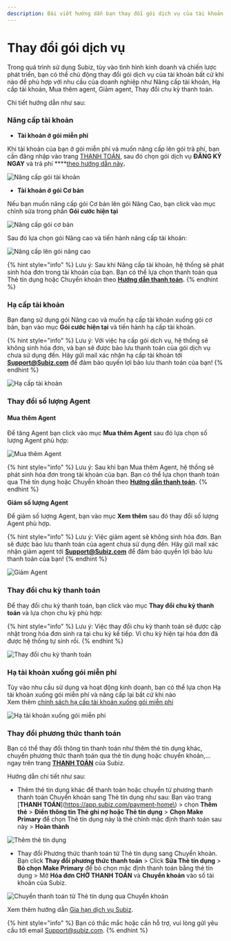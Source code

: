 ```yaml
---
description: Bài viết hướng dẫn bạn thay đổi gói dịch vụ của tài khoản Subiz.
---
```


# Thay đổi gói dịch vụ

Trong quá trình sử dụng Subiz, tùy vào tình hình kinh doanh và chiến lược phát triển, bạn có thể chủ động thay đổi gói dịch vụ của tài khoản bất cứ khi nào để phù hợp với nhu cầu của doanh nghiệp như Nâng cấp tài khoản, Hạ cấp tài khoản, Mua thêm agent, Giảm agent, Thay đổi chu kỳ thanh toán.

Chi tiết hướng dẫn như sau:

### Nâng cấp tài khoản

* **Tài khoản ở gói miễn phí**

Khi tài khoản của bạn ở gói miễn phí và muốn nâng cấp lên gói trả phí, bạn cần đăng nhập vào trang [THANH TOÁN](https://app.subiz.com/payment-home), sau đó chọn gói dịch vụ **ĐĂNG KÝ NGAY** và trả phí ****[theo hướng dẫn này](https://help.subiz.com/thanh-toan/tra-phi-dich-vu-subiz)**.**

![N&#xE2;ng c&#x1EA5;p g&#xF3;i t&#xE0;i kho&#x1EA3;n](../.gitbook/assets/nang-cap-goi-tai-khoan.png)

* **Tài khoản ở gói Cơ bản**

Nếu bạn muốn nâng cấp gói Cơ bản lên gói Nâng Cao,  bạn click vào mục chỉnh sửa trong phần **Gói cước hiện tại**

![N&#xE2;ng c&#x1EA5;p g&#xF3;i c&#x1A1; b&#x1EA3;n](../.gitbook/assets/nang-cap-goi-co-ban.png)

Sau đó lựa chọn gói Nâng cao và tiến hành nâng cấp tài khoản:

![N&#xE2;ng c&#x1EA5;p l&#xEA;n g&#xF3;i n&#xE2;ng cao](../.gitbook/assets/nang-cap-len-goi-nang-cao.png)

{% hint style="info" %}
Lưu ý: Sau khi Nâng cấp tài khoản, hệ thống sẽ phát sinh hóa đơn trong tài khoản của bạn. Bạn có thể lựa chọn thanh toán qua Thẻ tín dụng hoặc Chuyển khoản theo [**Hướng dẫn thanh toán**](https://help.subiz.com/thanh-toan/tra-phi-dich-vu-subiz)**.**
{% endhint %}

### Hạ cấp tài khoản

Bạn đang sử dụng gói Nâng cao và muốn hạ cấp tài khoản xuống gói cơ bản, bạn vào mục **Gói cước hiện tại** và tiến hành hạ cấp tài khoản.

{% hint style="info" %}
 Lưu ý: Với việc hạ cấp gói dịch vụ, hệ thống sẽ không sinh hóa đơn, và bạn sẽ được bảo lưu thanh toán của gói dịch vụ chưa sử dụng đến. Hãy gửi mail xác nhận hạ cấp tài khoản tới **Support@Subiz.com** để đảm bảo quyền lợi bảo lưu thanh toán của bạn!
{% endhint %}

![H&#x1EA1; c&#x1EA5;p t&#xE0;i kho&#x1EA3;n](../.gitbook/assets/ha-tai-khoan%20%281%29.png)

### Thay đổi số lượng Agent

#### Mua thêm Agent

Để tăng Agent bạn click vào mục **Mua thêm Agent** sau đó lựa chọn số lượng Agent phù hợp:

![Mua th&#xEA;m Agent](../.gitbook/assets/mua-them-agents%20%281%29.png)

{% hint style="info" %}
Lưu ý: Sau khi bạn Mua thêm Agent, hệ thống sẽ phát sinh hóa đơn trong tài khoản của bạn. Bạn có thể lựa chọn thanh toán qua Thẻ tín dụng hoặc Chuyển khoản theo [**Hướng dẫn thanh toán**](https://help.subiz.com/thanh-toan/tra-phi-dich-vu-subiz)**.**
{% endhint %}

**Giảm số lượng Agent**

Để giảm số lượng Agent, bạn vào mục **Xem thêm** sau đó thay đổi số lượng Agent phù hợp.

{% hint style="info" %}
 Lưu ý: Việc giảm agent sẽ không sinh hóa đơn. Bạn sẽ được bảo lưu thanh toán của agent chưa sử dụng đến. Hãy gửi mail xác nhận giảm agent tới **Support@Subiz.com** để đảm bảo quyền lợi bảo lưu thanh toán của bạn!
{% endhint %}

![Gi&#x1EA3;m Agent](../.gitbook/assets/giam-agent.png)

### Thay đổi chu kỳ thanh toán

Để thay đổi chu kỳ thanh toán, bạn click vào mục **Thay đổi chu kỳ thanh toán** và lựa chọn chu kỳ phù hợp:

{% hint style="info" %}
 Lưu ý: Việc thay đổi chu kỳ thanh toán sẽ được cập nhật trong hóa đơn sinh ra tại chu kỳ kế tiếp. Vì chu kỳ hiện tại hóa đơn đã được hệ thống tự sinh rồi.
{% endhint %}

![Thay &#x111;&#x1ED5;i chu k&#x1EF3; thanh to&#xE1;n](../.gitbook/assets/thay-doi-chu-ky-thanh-toan.png)

### Hạ tài khoản xuống gói miễn phí

Tùy vào nhu cầu sử dụng và hoạt động kinh doanh, bạn có thể lựa chọn Hạ tài khoản xuống gói miễn phí và nâng cấp lại bất cứ khi nào  
Xem thêm [chính sách hạ cấp tài khoản xuống gói miễn phí](https://help.subiz.com/thanh-toan/chinh-sach-hoan-tien)

![H&#x1EA1; t&#xE0;i kho&#x1EA3;n xu&#x1ED1;ng g&#xF3;i mi&#x1EC5;n ph&#xED;](../.gitbook/assets/ha-tai-khoan-xuong-goi-mien-phi%20%281%29.png)

### Thay đổi phương thức thanh toán

Bạn có thể thay đổi thông tin thanh toán như thêm thẻ tín dụng khác, chuyển phương thức thanh toán qua thẻ tín dụng hoặc chuyển khoản,... ngay trên trang [**THANH TOÁN**](https://app.subiz.com/payment-home) của Subiz.

Hướng dẫn chi tiết như sau:

* Thêm thẻ tín dụng khác để thanh toán hoặc chuyển từ phương thanh thanh toán Chuyển khoản sang Thẻ tín dụng như sau:  Bạn vào trang [**THANH TOÁN**](https://app.subiz.com/payment-home\) &gt;  chọn **Thêm thẻ** &gt; **Điền thông tin Thẻ ghi nợ hoặc Thẻ tín dụng** &gt; **Chọn Make Primary** để chọn Thẻ tín dụng này là thẻ chính mặc định thanh toán sau này &gt; **Hoàn thành**

![Th&#xEA;m th&#x1EBB; t&#xED;n d&#x1EE5;ng ](../.gitbook/assets/2-them-the%20%281%29.jpg)

* Thay đổi Phương thức thanh toán từ Thẻ tín dụng sang Chuyển khoản. Bạn click **Thay đổi phương thức thanh toán** &gt; Click **Sửa Thẻ tín dụng** &gt; **Bỏ chọn Make Primary** để bỏ chọn mặc định thanh toán bằng thẻ tín dụng &gt; Mở **Hóa đơn CHỜ THANH TOÁN** và **Chuyển khoản** vào số tài khoản của Subiz.

![Chuy&#x1EC3;n thanh to&#xE1;n t&#x1EEB; Th&#x1EBB; t&#xED;n d&#x1EE5;ng qua Chuy&#x1EC3;n kho&#x1EA3;n](../.gitbook/assets/payment-1.jpg)

Xem thêm hướng dẫn [Gia hạn dịch vụ Subiz](https://help.subiz.com/thanh-toan/gia-han-subiz).

{% hint style="info" %}
Bạn có thắc mắc hoặc cần hỗ trợ, vui lòng gửi yêu cầu tới email Support@subiz.com.
{% endhint %}

